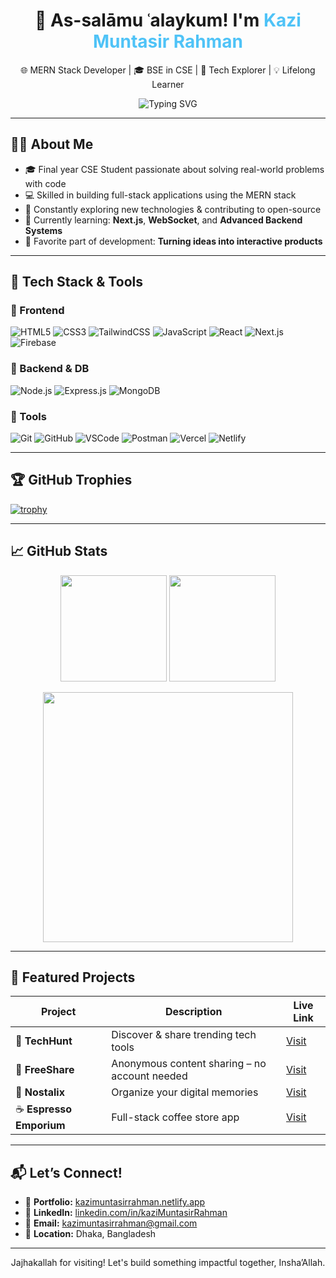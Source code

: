 <h1 align="center">👋 As-salāmu ʿalaykum! I'm <span style="color:#4fc3f7;">Kazi Muntasir Rahman</span> </h1>

<p align="center">
  🌐 MERN Stack Developer | 🎓 BSE in CSE | 🚀 Tech Explorer | 💡 Lifelong Learner
</p>

<p align="center">
  <img src="https://readme-typing-svg.demolab.com?font=Fira+Code&weight=500&pause=1000&center=true&vCenter=true&width=435&lines=Web+Developer+%7C+MERN+Stack;React+%7C+Node+%7C+MongoDB+%7C+Express;Always+learning+%F0%9F%92%AA;Let's+build+together!+%F0%9F%9A%80" alt="Typing SVG" />
</p>

---

## 👨‍💻 About Me

- 🎓 Final year CSE Student passionate about solving real-world problems with code  
- 💻 Skilled in building full-stack applications using the MERN stack  
- 🔄 Constantly exploring new technologies & contributing to open-source  
- 🌱 Currently learning: **Next.js**, **WebSocket**, and **Advanced Backend Systems**
- 🧠 Favorite part of development: **Turning ideas into interactive products**

---

## 🚀 Tech Stack & Tools

### 🔷 Frontend
![HTML5](https://img.shields.io/badge/-HTML5-E34F26?style=flat&logo=html5&logoColor=white)
![CSS3](https://img.shields.io/badge/-CSS3-1572B6?style=flat&logo=css3)
![TailwindCSS](https://img.shields.io/badge/-TailwindCSS-38B2AC?style=flat&logo=tailwind-css)
![JavaScript](https://img.shields.io/badge/-JavaScript-F7DF1E?style=flat&logo=javascript)
![React](https://img.shields.io/badge/-React-61DAFB?style=flat&logo=react)
![Next.js](https://img.shields.io/badge/-Next.js-000000?style=flat&logo=next.js)
![Firebase](https://img.shields.io/badge/-Firebase-FFCA28?style=flat&logo=firebase)


### 🔶 Backend & DB
![Node.js](https://img.shields.io/badge/-Node.js-339933?style=flat&logo=node.js)
![Express.js](https://img.shields.io/badge/-Express.js-000000?style=flat&logo=express)
![MongoDB](https://img.shields.io/badge/-MongoDB-47A248?style=flat&logo=mongodb)

### 🔧 Tools
![Git](https://img.shields.io/badge/-Git-F05032?style=flat&logo=git)
![GitHub](https://img.shields.io/badge/-GitHub-181717?style=flat&logo=github)
![VSCode](https://img.shields.io/badge/-VS%20Code-007ACC?style=flat&logo=visual-studio-code)
![Postman](https://img.shields.io/badge/-Postman-FF6C37?style=flat&logo=postman)
![Vercel](https://img.shields.io/badge/-Vercel-000000?style=flat&logo=vercel)
![Netlify](https://img.shields.io/badge/-Netlify-00C7B7?style=flat&logo=netlify)

---

## 🏆 GitHub Trophies

[![trophy](https://github-profile-trophy.vercel.app/?username=kaziMuntasirRahman&theme=tokyonight&no-frame=true&column=7&margin-w=10)](https://github.com/ryo-ma/github-profile-trophy)

---

## 📈 GitHub Stats

<div align="center">
  <img height="170" src="https://github-readme-stats.vercel.app/api?username=kaziMuntasirRahman&show_icons=true&theme=tokyonight&hide_border=true" />
  <img height="170" src="https://github-readme-streak-stats.herokuapp.com?user=kaziMuntasirRahman&theme=tokyonight&hide_border=true" />
</div>

<p align="center">
<img width="400" src="https://github-readme-stats.vercel.app/api/top-langs/?username=kaziMuntasirRahman&theme=radical&hide_border=false&title_color=FFA500&bg_color=0d1117&text_color=ffffff&border_radius=10" />
</p>

---

## 🌟 Featured Projects

| Project | Description | Live Link|
|--------|-------------|------|
| 🧠 **TechHunt** | Discover & share trending tech tools | [Visit](https://tech-hunt-client.vercel.app) |
| 🔐 **FreeShare** | Anonymous content sharing – no account needed | [Visit](https://free-share0.web.app/) |
| 📸 **Nostalix** | Organize your digital memories | [Visit](https://nostalix.netlify.app) |
| ☕ **Espresso Emporium** | Full-stack coffee store app | [Visit](https://espresso-emporium.netlify.app) |

---

## 📬 Let’s Connect!

- 🔗 **Portfolio:** [kazimuntasirrahman.netlify.app](https://kazimuntasirrahman.netlify.app)  
- 💼 **LinkedIn:** [linkedin.com/in/kaziMuntasirRahman](https://www.linkedin.com/in/kazimuntasirrahman)  
- 📧 **Email:** kazimuntasirrahman@gmail.com  
- 📍 **Location:** Dhaka, Bangladesh  

---

<p align="center">Jajhakallah for visiting! Let's build something impactful together, Insha’Allah. </p>
